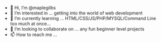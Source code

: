 - 👋 Hi, I’m @maplegilbs
- 👀 I’m interested in ... getting into the world of web development
- 🌱 I’m currently learning ... HTML/CSS/JS/PHP/MYSQL/Command Line too much at once...
- 💞️ I’m looking to collaborate on ... any fun beginner level projects
- 📫 How to reach me ... 


